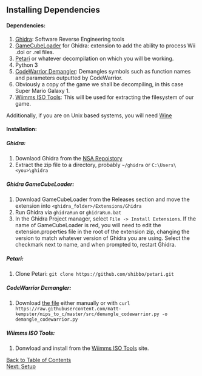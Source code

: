 ## Installing Dependencies

#### Dependencies:
1. [Ghidra](https://github.com/NationalSecurityAgency/ghidra): Software Reverse Engineering tools
2. [GameCubeLoader](https://github.com/Cuyler36/Ghidra-GameCube-Loader) for Ghidra: extension to add the ability to process Wii .dol or .rel files.
3. [Petari](https://github.com/shibbo/Petari) or whatever decompilation on which you will be working.
4. Python 3
5. [CodeWarrior Demangler](https://github.com/matt-kempster/mips_to_c/blob/master/src/demangle_codewarrior.py): Demangles symbols such as function names and parameters outputted by CodeWarrior.
6. Obviously a copy of the game we shall be decompiling, in this case Super Mario Galaxy 1.
7. [Wiimms ISO Tools](https://wit.wiimm.de/): This will be used for extracting the filesystem of our game.

Additionally, if you are on Unix based systems, you will need [Wine](https://winehq.org)

#### Installation:
##### Ghidra:
1. Downlaod Ghidra from the [NSA Repoistory](https://github.com/NationalSecurityAgency/ghidra/releases)
2. Extract the zip file to a directory, probably ``~/ghidra`` or ``C:\Users\<you>\ghidra``

##### Ghidra GameCubeLoader:
1. Download GameCubeLoader from the Releases section and move the extension into ``<ghidra_folder>/Extensions/Ghidra``
2. Run Ghidra via ``ghidraRun`` or ``ghidraRun.bat``
3. In the Ghidra Project manager, select ``File -> Install Extensions``. If the name of GameCubeLoader is red, you will need to edit the extension.properties file in the root of the extension zip, changing the version to match whatever version of Ghidra you are using. Select the checkmark next to name, and when prompted to, restart Ghidra.

##### Petari:
1. Clone Petari: ``git clone https://github.com/shibbo/petari.git``

##### CodeWarrior Demangler:
1. Download [the file](https://github.com/matt-kempster/mips_to_c/blob/master/src/demangle_codewarrior.py) either manually or with ``curl https://raw.githubusercontent.com/matt-kempster/mips_to_c/master/src/demangle_codewarrior.py -o demangle_codewarrior.py``

##### Wiimms ISO Tools:
1. Donwload and install from the [Wiimms ISO Tools](https://wit.wimm.de/) site.

[Back to Table of Contents](/decomp/guide)  
[Next: Setup](/decomp/setup)
